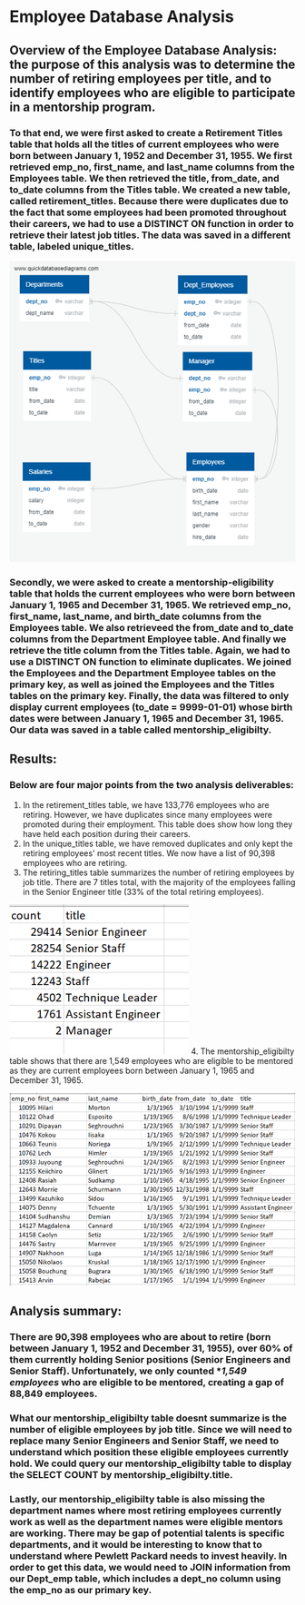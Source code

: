# Employee Database Analysis


## **Overview of the Employee Database Analysis**: the purpose of this analysis was to determine the number of retiring employees per title, and to identify employees who are eligible to participate in a mentorship program.

### To that end, we were first asked to create a Retirement Titles table that holds all the titles of current employees who were born between January 1, 1952 and December 31, 1955. We first retrieved emp_no, first_name, and last_name columns from the Employees table. We then retrieved the title, from_date, and to_date columns from the Titles table. We created a new table, called retirement_titles. Because there were duplicates due to the fact that some employees had been promoted throughout their careers, we had to use a DISTINCT ON function in order to retrieve their latest job titles. The data was saved in a different table, labeled unique_titles.
![ERD](Analysis/EmployeeDB.png)

### Secondly, we were asked to create a mentorship-eligibility table that holds the current employees who were born between January 1, 1965 and December 31, 1965. We retrieved emp_no, first_name, last_name, and birth_date columns from the Employees table. We also retrieveed the from_date and to_date columns from the Department Employee table. And finally we retrieve the title column from the Titles table. Again, we had to use a DISTINCT ON function to eliminate duplicates. We joined the Employees and the Department Employee tables on the primary key, as well as joined the Employees and the Titles tables on the primary key. Finally, the data was filtered to only display current employees (to_date = 9999-01-01) whose birth dates were between January 1, 1965 and December 31, 1965. Our data was saved in a table called mentorship_eligibilty.

## **Results**: 

### Below are four major points from the two analysis deliverables:

1. In the retirement_titles table, we have 133,776 employees who are retiring. However, we have duplicates since many employees were promoted during their employment. This table does show how long they have held each position during their careers.
2. In the unique_titles table, we have removed duplicates and only kept the retiring employees' most recent titles. We now have a list of 90,398 employees who are retiring. 
3. The retiring_titles table summarizes the number of retiring employees by job title. There are 7 titles total, with the majority of the employees falling in the Senior Engineer title (33% of the total retiring employees).

![Summary Retiring Titles Count](Analysis/retiring_titles.png)
4. The mentorship_eligibilty table shows that there are 1,549 employees who are eligible to be mentored as they are current employees born between January 1, 1965 and December 31, 1965.

![Summary Mentorship](Analysis/mentorship_eligibilty.png)

## **Analysis summary**:

### There are **90,398 employees** who are about to retire (born between January 1, 1952 and December 31, 1955), over 60% of them currently holding Senior positions (Senior Engineers and Senior Staff). Unfortunately, we only counted **1,549 employees* who are eligible to be mentored, creating a gap of 88,849 employees.

### What our mentorship_eligibilty table doesnt summarize is the number of eligible employees by job title. Since we will need to replace many Senior Engineers and Senior Staff, we need to understand which position these eligible employees currently hold. We could query our mentorship_eligibilty table to display the SELECT COUNT by mentorship_eligibilty.title.

### Lastly, our mentorship_eligibilty table is also missing the department names where most retiring employees currently work as well as the department names were eligible mentors are working. There may be gap of potential talents is specific departments, and it would be interesting to know that to understand where Pewlett Packard needs to invest heavily. In order to get this data, we would need to JOIN information from our Dept_emp table, which includes a dept_no column using the emp_no as our primary key.  
